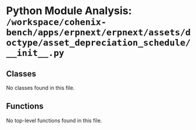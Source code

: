 # Python Module Analysis: `/workspace/cohenix-bench/apps/erpnext/erpnext/assets/doctype/asset_depreciation_schedule/__init__.py`

## Classes

No classes found in this file.


## Functions

No top-level functions found in this file.
